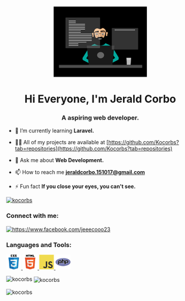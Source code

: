 <p align="center">
  <img width="250" radius="25%" src="profilepic.gif" />
</p>
<h1 align="center">Hi Everyone, I'm Jerald Corbo</h1>
<h3 align="center">A aspiring web developer.</h3>

- 🌱 I’m currently learning **Laravel.**

- 👨‍💻 All of my projects are available at [https://github.com/Kocorbs?tab=repositories](https://github.com/Kocorbs?tab=repositories)

- 💬 Ask me about **Web Development.**

- 📫 How to reach me **jeraldcorbo.151017@gmail.com**

- ⚡ Fun fact **If you close your eyes, you can't see.**

<p align="left"> <a href="https://github.com/ryo-ma/github-profile-trophy"><img src="https://github-profile-trophy.vercel.app/?username=kocorbs" alt="kocorbs" /></a> </p>

<h3 align="left">Connect with me:</h3>
<p align="left">
<a href="https://fb.com/https://www.facebook.com/jeeecooo23" target="blank"><img align="center" src="https://raw.githubusercontent.com/rahuldkjain/github-profile-readme-generator/master/src/images/icons/Social/facebook.svg" alt="https://www.facebook.com/jeeecooo23" height="30" width="40" /></a>
</p>

<h3 align="left">Languages and Tools:</h3>
<p align="left"> <a href="https://www.w3schools.com/css/" target="_blank" rel="noreferrer"> <img src="https://raw.githubusercontent.com/devicons/devicon/master/icons/css3/css3-original-wordmark.svg" alt="css3" width="40" height="40"/> </a> <a href="https://www.w3.org/html/" target="_blank" rel="noreferrer"> <img src="https://raw.githubusercontent.com/devicons/devicon/master/icons/html5/html5-original-wordmark.svg" alt="html5" width="40" height="40"/> </a> <a href="https://developer.mozilla.org/en-US/docs/Web/JavaScript" target="_blank" rel="noreferrer"> <img src="https://raw.githubusercontent.com/devicons/devicon/master/icons/javascript/javascript-original.svg" alt="javascript" width="40" height="40"/> </a> <a href="https://www.php.net" target="_blank" rel="noreferrer"> <img src="https://raw.githubusercontent.com/devicons/devicon/master/icons/php/php-original.svg" alt="php" width="40" height="40"/> </a> </p>

<p><img align="left" src="https://github-readme-stats.vercel.app/api/top-langs?username=kocorbs&show_icons=true&locale=en&layout=compact" alt="kocorbs" /></p>

<p>&nbsp;<img align="center" src="https://github-readme-stats.vercel.app/api?username=kocorbs&show_icons=true&locale=en" alt="kocorbs" /></p>

<p><img align="center" src="https://github-readme-streak-stats.herokuapp.com/?user=kocorbs&" alt="kocorbs" /></p>
